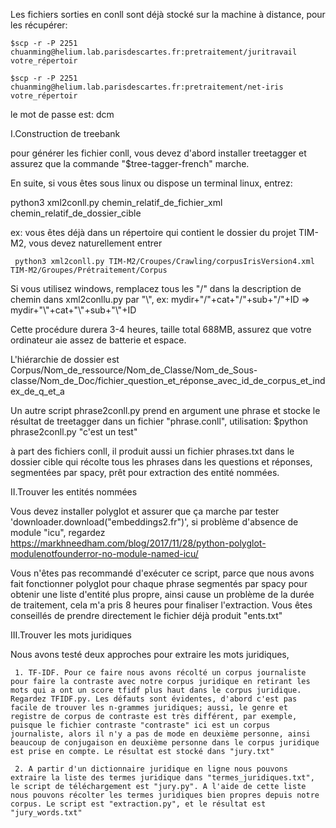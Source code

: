 Les fichiers sorties en conll sont déjà stocké sur la machine à distance, pour les récupérer:

    $scp -r -P 2251 chuanming@helium.lab.parisdescartes.fr:pretraitement/juritravail votre_répertoir 

    $scp -r -P 2251 chuanming@helium.lab.parisdescartes.fr:pretraitement/net-iris votre_répertoir 

le mot de passe est: dcm

I.Construction de treebank

pour générer les fichier conll, vous devez d'abord installer treetagger et assurez que la commande "$tree-tagger-french" marche.

En suite, si vous êtes sous linux ou dispose un terminal linux, entrez:

python3 xml2conll.py chemin_relatif_de_fichier_xml chemin_relatif_de_dossier_cible

ex:
     vous êtes déjà dans un répertoire qui contient le dossier du projet TIM-M2, vous devez naturellement entrer
	 
	 python3 xml2conll.py TIM-M2/Croupes/Crawling/corpusIrisVersion4.xml TIM-M2/Groupes/Prétraitement/Corpus
	 
Si vous utilisez windows, remplacez tous les "/" dans la description de chemin dans xml2conllu.py par "\\", 
ex:
     mydir+"/"+cat+"/"+sub+"/"+ID => mydir+"\\"+cat+"\\"+sub+"\\"+ID

Cette procédure durera 3-4 heures, taille total 688MB, 
assurez que votre ordinateur aie assez de batterie et espace.

L'hiérarchie de dossier est 
Corpus/Nom_de_ressource/Nom_de_Classe/Nom_de_Sous-classe/Nom_de_Doc/fichier_question_et_réponse_avec_id_de_corpus_et_index_de_q_et_a 

Un autre script phrase2conll.py prend en argument une phrase et stocke le résultat de treetagger dans un fichier "phrase.conll", utilisation: $python phrase2conll.py "c'est un test" 

à part des fichiers conll, il produit aussi un fichier phrases.txt dans le dossier cible qui récolte tous les phrases dans les questions et réponses, segmentées par spacy, prêt pour extraction des entité nommées. 

II.Trouver les entités nommées

Vous devez installer polyglot et assurer que ça marche par tester 'downloader.download("embeddings2.fr")', si problème d'absence de module "icu", regardez 
https://markhneedham.com/blog/2017/11/28/python-polyglot-modulenotfounderror-no-module-named-icu/	 

Vous n'êtes pas recommandé d'exécuter ce script, parce que nous avons fait fonctionner polyglot pour chaque phrase segmentés par spacy pour obtenir une liste d'entité plus propre, ainsi cause un problème de la durée de traitement, cela m'a pris 8 heures pour finaliser l'extraction. Vous êtes conseillés de prendre directement le fichier déjà produit "ents.txt"

III.Trouver les mots juridiques

Nous avons testé deux approches pour extraire les mots juridiques, 

     1. TF-IDF. Pour ce faire nous avons récolté un corpus journaliste pour faire la contraste avec notre corpus juridique en retirant les mots qui a ont un score tfidf plus haut dans le corpus juridique. Regardez TFIDF.py. Les défauts sont évidentes, d'abord c'est pas facile de trouver les n-grammes juridiques; aussi, le genre et registre de corpus de contraste est très différent, par exemple, puisque le fichier contraste "contraste" ici est un corpus journaliste, alors il n'y a pas de mode en deuxième personne, ainsi beaucoup de conjugaison en deuxième personne dans le corpus juridique est prise en compte. Le résultat est stocké dans "jury.txt"

     2. A partir d'un dictionnaire juridique en ligne nous pouvons extraire la liste des termes juridique dans "termes_juridiques.txt", le script de téléchargement est "jury.py". A l'aide de cette liste nous pouvons récolter les termes juridiques bien propres depuis notre corpus. Le script est "extraction.py", et le résultat est "jury_words.txt"   

	 
